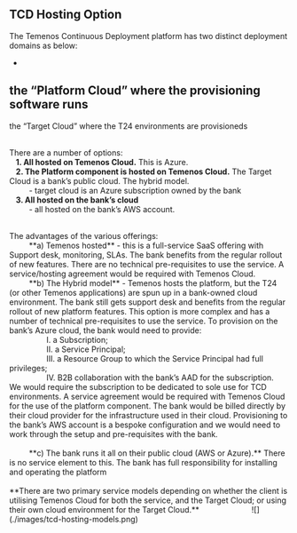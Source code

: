 
## **TCD Hosting Option**
The Temenos Continuous Deployment platform has two distinct deployment domains as below:

 - 
 the “Platform Cloud” where the provisioning software runs
 - 
 the “Target Cloud” where the T24 environments are provisioneds

<br>There are a number of options:
<br>&nbsp; &nbsp;**1. All hosted on Temenos Cloud.** This is Azure.
<br>&nbsp; &nbsp;**2. The Platform component is hosted on Temenos Cloud.** The Target Cloud is a bank’s public cloud. The hybrid model.
<br>&nbsp; &nbsp;&nbsp; &nbsp;&nbsp; &nbsp;- target cloud is an Azure subscription owned by the bank  <br />
&nbsp; &nbsp;**3. All hosted on the bank’s cloud**
<br>&nbsp;&nbsp;&nbsp; &nbsp;&nbsp; &nbsp; - all hosted on the bank’s AWS account.  <br />

<br>
The advantages of the various offerings:
<br>&nbsp; &nbsp;&nbsp; &nbsp;&nbsp; &nbsp;**a) Temenos hosted**  - this is a full-service SaaS offering with Support desk, monitoring, SLAs. The bank benefits from the regular rollout of new features. There are no technical pre-requisites to use the service. A service/hosting agreement would be required with Temenos Cloud.  
<br>&nbsp; &nbsp;&nbsp; &nbsp;&nbsp; &nbsp;**b) The Hybrid model** - Temenos hosts the platform, but the T24 (or other Temenos applications) are spun up in a bank-owned cloud environment. The bank still gets support desk and benefits from the regular rollout of new platform features. This option is more complex and has a number of technical pre-requisites to use the service. To provision on the bank’s Azure cloud, the bank would need to provide:
<br>&nbsp; &nbsp;&nbsp;&nbsp;&nbsp;&nbsp;&nbsp;&nbsp;&nbsp;&nbsp;&nbsp; &nbsp;&nbsp; &nbsp;I. a Subscription; 
<br>&nbsp;&nbsp;&nbsp;&nbsp;&nbsp;&nbsp;&nbsp;&nbsp;&nbsp; &nbsp;&nbsp; &nbsp;&nbsp; &nbsp;II. a Service Principal; 
<br>&nbsp;&nbsp;&nbsp;&nbsp;&nbsp;&nbsp;&nbsp;&nbsp;&nbsp; &nbsp;&nbsp; &nbsp;&nbsp; &nbsp;III. a Resource Group to which the Service Principal had full privileges;
<br>&nbsp;&nbsp;&nbsp;&nbsp;&nbsp;&nbsp;&nbsp;&nbsp;&nbsp; &nbsp;&nbsp; &nbsp;&nbsp; &nbsp;IV. B2B collaboration with the bank’s AAD for the subscription. 
<br>We would require the subscription to be dedicated to sole use for TCD environments. A service agreement would be required with Temenos Cloud for the use of the platform component. The bank would be billed directly by their cloud provider for the infrastructure used in their cloud.
Provisioning to the bank’s AWS account is a bespoke configuration and we would need to work through the setup and pre-requisites with the bank.<br>
<br>&nbsp; &nbsp;&nbsp; &nbsp;&nbsp; &nbsp;**c) The bank runs it all on their public cloud (AWS or Azure).** There is no service element to this. The bank has full responsibility for installing and operating the platform 
<brbr><br><br>
**There are two primary service models depending on whether the client is utilising Temenos Cloud for both the service, and the Target Cloud; or using their own cloud environment for the Target Cloud.**
&nbsp;&nbsp;&nbsp;&nbsp;&nbsp;&nbsp;&nbsp;&nbsp;&nbsp;&nbsp;&nbsp;&nbsp;&nbsp;&nbsp;&nbsp;&nbsp;&nbsp;&nbsp;&nbsp;&nbsp;&nbsp;&nbsp;&nbsp;![](./images/tcd-hosting-models.png)